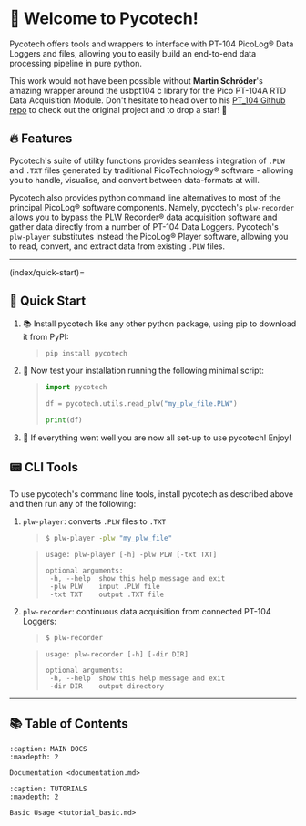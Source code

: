 # 📑 Welcome to Pycotech!

Pycotech offers tools and wrappers to interface with PT-104 PicoLog® Data
 Loggers and files, allowing you to easily build an end-to-end data processing
  pipeline in pure python.
  
This work would not have been possible without **Martin Schröder**'s
 amazing wrapper around the usbpt104 c library for the Pico PT-104A RTD Data 
 Acquisition Module. Don't hesitate to head over to his 
 [PT_104 Github repo](https://github.com/trombastic/Pico_PT104) to check out
  the original project and to drop a star! 🌟

## 🔥 Features

Pycotech's suite of utility functions provides seamless integration of
 `.PLW` and `.TXT` files generated by traditional PicoTechnology® 
 software - allowing you to handle, visualise, and convert between 
 data-formats at will. 
  
Pycotech also provides python command line alternatives to most of the 
 principal PicoLog® software components. Namely, pycotech's 
 `plw-recorder` allows you to bypass the PLW Recorder® data acquisition
  software and gather data directly from a number of PT-104 Data 
  Loggers. Pycotech's `plw-player` substitutes instead the PicoLog® Player
   software, allowing you to read, convert, and extract data from existing
    `.PLW` files.

---

(index/quick-start)=
## 🚀 Quick Start

1. 📚 Install pycotech like any other python package, using pip to download it
 from PyPI:

    >```bash
    >pip install pycotech
    >```

2. 🐍 Now test your installation running the following minimal script:

    >```python
    >import pycotech
    >
    >df = pycotech.utils.read_plw("my_plw_file.PLW")
    >
    >print(df)
    >```

3. 🎉 If everything went well you are now all set-up to use pycotech! Enjoy!

## 📟 CLI Tools

To use pycotech's command line tools, install pycotech as described above
 and then run any of the following:

1. `plw-player`: converts `.PLW` files to `.TXT`
 
    >```bash
    >$ plw-player -plw "my_plw_file"
    >```
    
    >```
    >usage: plw-player [-h] -plw PLW [-txt TXT]
    >
    >optional arguments:
    >  -h, --help  show this help message and exit
    >  -plw PLW    input .PLW file
    >  -txt TXT    output .TXT file
    >```

2. `plw-recorder`: continuous data acquisition from connected PT-104 Loggers:

    >```bash
    >$ plw-recorder
    >```
    
    >```
    >usage: plw-recorder [-h] [-dir DIR]
    >
    >optional arguments:
    >  -h, --help  show this help message and exit
    >  -dir DIR    output directory
    >```

---

## 📚 Table of Contents


```{toctree}
:caption: MAIN DOCS
:maxdepth: 2

Documentation <documentation.md>
```

```{toctree}
:caption: TUTORIALS
:maxdepth: 2

Basic Usage <tutorial_basic.md>
```
